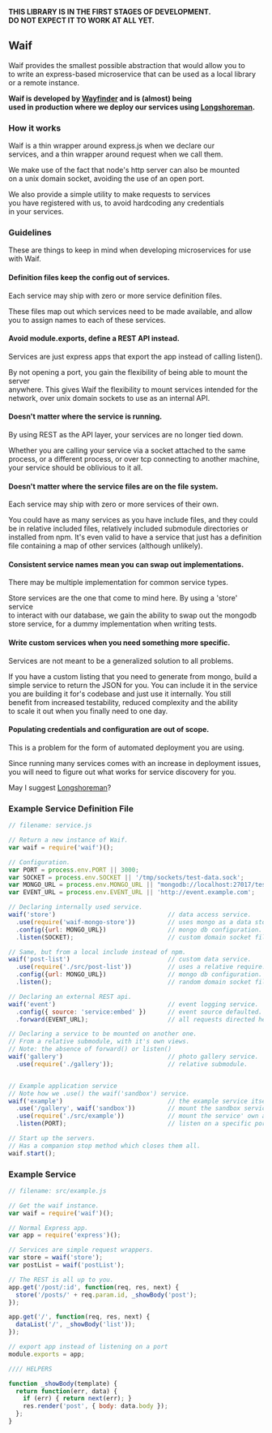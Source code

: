 __THIS LIBRARY IS IN THE FIRST STAGES OF DEVELOPMENT.  
DO NOT EXPECT IT TO WORK AT ALL YET.__

## Waif

Waif provides the smallest possible abstraction that would allow you to  
to write an express-based microservice that can be used as a local library  
or a remote instance.  

__Waif is developed by [Wayfinder](http://wayfinder.co) and is (almost) being  
used in production where we deploy our services using [Longshoreman](http://longshoreman.io).__

### How it works

Waif is a thin wrapper around express.js when we declare our  
services, and a thin wrapper around request when we call them.  

We make use of the fact that node's http server can also be mounted  
on a unix domain socket, avoiding the use of an open port.  

We also provide a simple utility to make requests to services  
you have registered with us, to avoid hardcoding any credentials  
in your services.

### Guidelines

These are things to keep in mind when developing microservices for use with Waif.  

#### Definition files keep the config out of services.

Each service may ship with zero or more service definition files.  

These files map out which services need to be made available, and allow  
you to assign names to each of these services.  

#### Avoid module.exports, define a REST API instead.

Services are just express apps that export the app instead of calling listen().  

By not opening a port, you gain the flexibility of being able to mount the server  
anywhere. This gives Waif the flexibility to mount services intended for the  
network, over unix domain sockets to use as an internal API.  

#### Doesn't matter where the service is running.

By using REST as the API layer, your services are no longer tied down.  

Whether you are calling your service via a socket attached to the same  
process, or a different process, or over tcp connecting to another machine,  
your service should be oblivious to it all.  

#### Doesn't matter where the service files are on the file system.

Each service may ship with zero or more services of their own.  

You could have as many services as you have include files, and they could  
be in relative included files, relatively included submodule directories or  
installed from npm. It's even valid to have a service that just has a definition  
file containing a map of other services (although unlikely).  

#### Consistent service names mean you can swap out implementations.

There may be multiple implementation for common service types.  

Store services are the one that come to mind here. By using a 'store' service  
to interact with our database, we gain the ability to swap out the mongodb  
store service, for a dummy implementation when writing tests.  

#### Write custom services when you need something more specific.

Services are not meant to be a generalized solution to all problems.  

If you have a custom listing that you need to generate from mongo, build a  
simple service to return the JSON for you. You can include it in the service  
you are building it for's codebase and just use it internally. You still  
benefit from increased testability, reduced complexity and the ability  
to scale it out when you finally need to one day.  

#### Populating credentials and configuration are out of scope.

This is a problem for the form of automated deployment you are using.  

Since running many services comes with an increase in deployment issues,  
you will need to figure out what works for service discovery for you.  

May I suggest [Longshoreman](http://longshoreman.io)?   

### Example Service Definition File


```javascript
// filename: service.js

// Return a new instance of Waif.
var waif = require('waif')();

// Configuration.
var PORT = process.env.PORT || 3000;
var SOCKET = process.env.SOCKET || '/tmp/sockets/test-data.sock';
var MONGO_URL = process.env.MONGO_URL || "mongodb://localhost:27017/test";
var EVENT_URL = process.env.EVENT_URL || 'http://event.example.com';

// Declaring internally used service.
waif('store')                               // data access service.
  .use(require('waif-mongo-store'))         // uses mongo as a data store.
  .config({url: MONGO_URL})                 // mongo db configuration.
  .listen(SOCKET);                          // custom domain socket file.

// Same, but from a local include instead of npm.
waif('post-list')                           // custom data service.
  .use(require('./src/post-list'))          // uses a relative require.
  .config({url: MONGO_URL})                 // mongo db configuration.
  .listen();                                // random domain socket file.

// Declaring an external REST api.
waif('event')                               // event logging service.
  .config({ source: 'service:embed' })      // event source defaulted.
  .forward(EVENT_URL);                      // all requests directed here.

// Declaring a service to be mounted on another one.
// From a relative submodule, with it's own views.
// Note: the absence of forward() or listen()
waif('gallery')                             // photo gallery service.
  .use(require('./gallery'));               // relative submodule.


// Example application service
// Note how we .use() the waif('sandbox') service.
waif('example')                             // the example service itself.
  .use('/gallery', waif('sandbox'))         // mount the sandbox service.
  .use(require('./src/example'))            // mount the service' own app.
  .listen(PORT);                            // listen on a specific port.

// Start up the servers.
// Has a companion stop method which closes them all.
waif.start();
```

### Example Service

```javascript
// filename: src/example.js

// Get the waif instance.
var waif = require('waif')();

// Normal Express app.
var app = require('express')();

// Services are simple request wrappers.
var store = waif('store');
var postList = waif('postList');

// The REST is all up to you.
app.get('/post/:id', function(req, res, next) {
  store('/posts/' + req.param.id, _showBody('post');
});

app.get('/', function(req, res, next) {
  dataList('/', _showBody('list'));
});

// export app instead of listening on a port
module.exports = app;

//// HELPERS

function _showBody(template) {
  return function(err, data) {
    if (err) { return next(err); }
    res.render('post', { body: data.body });
  };
}

```
